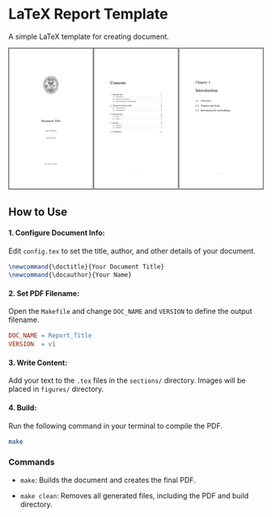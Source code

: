 # LaTeX Report Template
A simple LaTeX template for creating document.

<img height=280 src="figures/example.png">

## How to Use

#### 1. Configure Document Info:
Edit `config.tex` to set the title, author, and other details of your document.

```tex
\newcommand{\doctitle}{Your Document Title}
\newcommand{\docauthor}{Your Name}
```

#### 2. Set PDF Filename:
Open the `Makefile` and change `DOC_NAME` and `VERSION` to define the output filename.

```makefile
DOC_NAME = Report_Title
VERSION  = v1
```

#### 3. Write Content:
Add your text to the `.tex` files in the `sections/` directory. Images will be placed in `figures/` directory.

#### 4. Build:
Run the following command in your terminal to compile the PDF.

```bash
make
```

### Commands

- `make`: Builds the document and creates the final PDF.

- `make clean`: Removes all generated files, including the PDF and build directory.